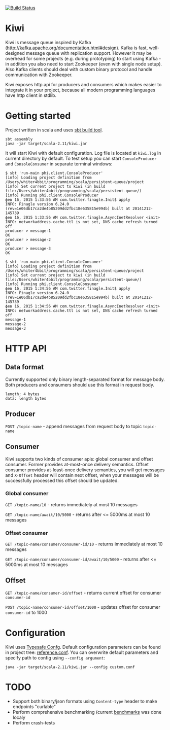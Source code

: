 [![Build Status](https://travis-ci.org/whiter4bbit/kiwi.svg?branch=master)](https://travis-ci.org/whiter4bbit/kiwi)

# Kiwi
Kiwi is message queue inspired by Kafka (http://kafka.apache.org/documentation.html#design). Kafka is fast, 
well-designed message queue with replication support. However it may be overhead for some projects (e.g. during prototyping) to start using Kafka - 
in addition you also need to start Zookeeper (even with single node setup). Also Kafka clients should deal with custom 
binary protocol and handle communication with Zookeeper.

Kiwi exposes http api for producers and consumers which makes easier to integrate it in your project, because all 
modern programming languages have http client in stdlib. 

# Getting started
Project written in scala and uses [sbt build tool](http://scala-sbt.org).

    sbt assembly
    java -jar target/scala-2.11/kiwi.jar

It will start Kiwi with default configuration. Log file is located at `kiwi.log` in current directory by default. 
To test setup you can start `ConsoleProducer` and `ConsoleConsumer` in separate terminal windows:

````
$ sbt 'run-main phi.client.ConsoleProducer'
[info] Loading project definition from /Users/whiter4bbit/programming/scala/persistent-queue/project
[info] Set current project to kiwi (in build file:/Users/whiter4bbit/programming/scala/persistent-queue/)
[info] Running phi.client.ConsoleProducer 
фев 16, 2015 1:33:56 AM com.twitter.finagle.Init$ apply
INFO: Finagle version 6.24.0 (rev=1e06db17ca2de4b85209dd2fbc18e635815e994b) built at 20141212-145739
фев 16, 2015 1:33:56 AM com.twitter.finagle.AsyncInetResolver <init>
INFO: networkaddress.cache.ttl is not set, DNS cache refresh turned off
producer > message-1
OK
producer > message-2
OK
producer > message-3
OK
````

````
$ sbt 'run-main phi.client.ConsoleConsumer'
[info] Loading project definition from /Users/whiter4bbit/programming/scala/persistent-queue/project
[info] Set current project to kiwi (in build file:/Users/whiter4bbit/programming/scala/persistent-queue/)
[info] Running phi.client.ConsoleConsumer 
фев 16, 2015 1:34:56 AM com.twitter.finagle.Init$ apply
INFO: Finagle version 6.24.0 (rev=1e06db17ca2de4b85209dd2fbc18e635815e994b) built at 20141212-145739
фев 16, 2015 1:34:56 AM com.twitter.finagle.AsyncInetResolver <init>
INFO: networkaddress.cache.ttl is not set, DNS cache refresh turned off
message-1
message-2
message-3
````

# HTTP API

## Data format

Currently supported only binary length-separated format for message body. Both producers and consumers should use this 
format in request body.

```
length: 4 bytes
data: length bytes
```

## Producer

`POST /topic-name` - append messages from request body to topic `topic-name`

## Consumer

Kiwi supports two kinds of consumer apis: global consumer and offset consumer. Former provides at-most-once delivery
semantics. Offset consumer provides at-least-once delivery semantics, you will get messages and `X-Offset` header 
will contain next offset, when your messages will be successfully processed this offset should be updated.

### Global consumer

`GET /topic-name/10` - returns immediately at most 10 messages


`GET /topic-name/await/10/5000` - returns after <= 5000ms at most 10 messages

### Offset consumer

`GET /topic-name/consumer/consumer-id/10` - returns immediately at most 10 messages


`GET /topic-name/consumer/consumer-id/await/10/5000` - returns after <= 5000ms at most 10 messages

## Offset

`GET /topic-name/consumer-id/offset` - returns current offset for consumer `consumer-id`

`POST /topic-name/consumer-id/offset/1000` - updates offset for consumer `consumer-id` to 1000


# Configuration

Kiwi uses [Typesafe Confg](https://github.com/typesafehub/config). Default configuration parameters
can be found in project tree: [reference.conf](https://github.com/whiter4bbit/kiwi/blob/master/src/main/resources/reference.conf).
You can overwrite default parameters and specify path to config using `--config argument`:

    java -jar target/scala-2.11/kiwi.jar --config custom.conf

# TODO

* Support both binary/json formats using `Content-type` header to make endpoints "curlable"
* Perform comprehensive benchmarking (current [benchmarks](https://github.com/whiter4bbit/kiwi/tree/master/src/main/scala/client/benchmark) was done localy
* Perform crash-tests

